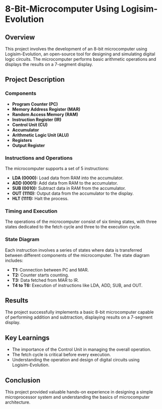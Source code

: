 # 8-Bit-Microcomputer Using Logisim-Evolution

## Overview

This project involves the development of an 8-bit microcomputer using Logisim-Evolution, an open-source tool for designing and simulating digital logic circuits. The microcomputer performs basic arithmetic operations and displays the results on a 7-segment display.

## Project Description

### Components
- **Program Counter (PC)**
- **Memory Address Register (MAR)**
- **Random Access Memory (RAM)**
- **Instruction Register (IR)**
- **Control Unit (CU)**
- **Accumulator**
- **Arithmetic Logic Unit (ALU)**
- **Registers**
- **Output Register**

### Instructions and Operations
The microcomputer supports a set of 5 instructions:
- **LDA (0000):** Load data from RAM into the accumulator.
- **ADD (0001):** Add data from RAM to the accumulator.
- **SUB (0010):** Subtract data in RAM from the accumulator.
- **OUT (1110):** Output data from the accumulator to the display.
- **HLT (1111):** Halt the process.

### Timing and Execution
The operations of the microcomputer consist of six timing states, with three states dedicated to the fetch cycle and three to the execution cycle.

### State Diagram
Each instruction involves a series of states where data is transferred between different components of the microcomputer. The state diagram includes:

- **T1:** Connection between PC and MAR.
- **T2:** Counter starts counting.
- **T3:** Data fetched from MAR to IR.
- **T4 to T6:** Execution of instructions like LDA, ADD, SUB, and OUT.

## Results
The project successfully implements a basic 8-bit microcomputer capable of performing addition and subtraction, displaying results on a 7-segment display.

## Key Learnings
- The importance of the Control Unit in managing the overall operation.
- The fetch cycle is critical before every execution.
- Understanding the operation and design of digital circuits using Logisim-Evolution.

## Conclusion
This project provided valuable hands-on experience in designing a simple microprocessor system and understanding the basics of microcomputer architecture.

